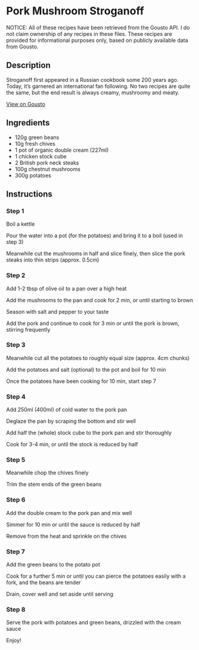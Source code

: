 # Pork Mushroom Stroganoff

NOTICE: All of these recipes have been retrieved from the Gousto API. I do not claim ownership of any recipes in these files. These recipes are provided for informational purposes only, based on publicly available data from Gousto.

## Description

Stroganoff first appeared in a Russian cookbook some 200 years ago. Today, it’s garnered an international fan following. No two recipes are quite the same, but the end result is always creamy, mushroomy and meaty.

[View on Gousto](https://www.gousto.co.uk/recipes/cookbook/pork-mushroom-stroganoff)

## Ingredients

- 120g green beans
- 10g fresh chives
- 1 pot of organic double cream (227ml)
- 1 chicken stock cube
- 2 British pork neck steaks
- 100g chestnut mushrooms
- 300g potatoes

## Instructions

### Step 1

Boil a kettle


Pour the water into a pot (for the potatoes) and bring it to a boil (used in step 3)


Meanwhile cut the mushrooms in half and slice finely, then slice the pork steaks into thin strips (approx. 0.5cm)

### Step 2

Add 1-2 tbsp of olive oil to a pan over a high heat


Add the mushrooms to the pan and cook for 2 min, or until starting to brown


Season with salt and pepper to your taste


Add the pork and continue to cook for 3 min or until the pork is brown, stirring frequently

### Step 3

Meanwhile cut all the potatoes to roughly equal size (approx. 4cm chunks)


Add the potatoes and salt (optional) to the pot and boil for 10 min


Once the potatoes have been cooking for 10 min, start step 7

### Step 4

Add 250ml <span class="text-danger">(400ml)</span> of cold water to the pork pan


Deglaze the pan by scraping the bottom and stir well


Add half the <span class="text-danger">(whole)</span> stock cube to the pork pan and stir thoroughly


Cook for 3-4 min, or until the stock is reduced by half

### Step 5

Meanwhile chop the chives finely


Trim the stem ends of the green beans

### Step 6

Add the double cream to the pork pan and mix well


Simmer for 10 min or until the sauce is reduced by half


Remove from the heat and sprinkle on the chives

### Step 7

Add the green beans to the potato pot


Cook for a further 5 min or until you can pierce the potatoes easily with a fork, and the beans are tender


Drain, cover well and set aside until serving

### Step 8

Serve the pork with potatoes and green beans, drizzled with the cream sauce


Enjoy!

